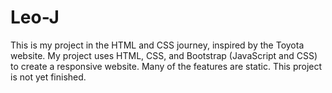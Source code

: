 # Leo-J
This is my project in the HTML and CSS journey, inspired by the Toyota website. My project uses HTML, CSS, and Bootstrap (JavaScript and CSS) to create a responsive website. Many of the features are static. This project is not yet finished.
